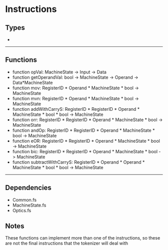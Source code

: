 # Instructions

## Types
*
---
## Functions

* function opVal: MachineState -> Input -> Data
* function getOperandVal: bool -> MachineState -> Operand -> Data*MachineState
* function mov: RegisterID * Operand * MachineState * bool -> MachineState
* function mvn: RegisterID * Operand * MachineState * bool -> MachineState
* function addWithCarryS: RegisterID * RegisterID * Operand * MachineState * bool * bool -> MachineState
* function orr: RegisterID * RegisterID * Operand * MachineState * bool -> MachineState
* function andOp: RegisterID * RegisterID * Operand * MachineState * bool -> MachineState
* function eOR: RegisterID * RegisterID * Operand * MachineState * bool -> MachineState
* function bic: RegisterID * RegisterID * Operand * MachineState * bool -> MachineState
* function subtractWithCarryS: RegisterID * Operand * Operand * MachineState * bool * bool -> MachineState

---
## Dependencies

* Common.fs
* MachineState.fs
* Optics.fs

## Notes

These functions can implement more than one of the instructions, so these are not the final instructions that the tokenizer will deal with

